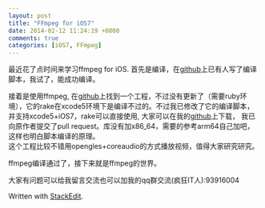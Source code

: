 ```yaml
---
layout: post
title: "FFmpeg for iOS7"
date: 2014-02-12 11:24:19 +0800
comments: true
categories: [iOS7, FFmpeg]
---
```


最近花了点时间来学习ffmpeg for iOS.
首先是编译，在[github](https://github.com/kewlbear/FFmpeg-iOS-build-script)上已有人写了编译脚本，我试了，能成功编译。

接着是使用ffmpeg, 在[github](https://github.com/kolyvan/kxmovie)上找到一个工程，不过没有更新了（需要ruby环境），它的rake在xcode5环境下是编译不过的。不过我已修改了它的编译脚本，并支持xcode5+iOS7，rake可以直接使用, 大家可以在我的[github](https://github.com/ondev/kxmovie)上下载， 我已向原作者提交了pull request。库没有加x86_64，需要的参考arm64自己加吧，这样也明白脚本编译的原理。 <br>
这个工程比较不错用opengles+coreaudio的方式播放视频，值得大家研究研究。

ffmpeg编译通过了，接下来就是ffmpeg的世界。

大家有问题可以给我留言交流也可以加我的qq群交流(疯狂IT人):93916004


Written with [StackEdit](https://stackedit.io/).